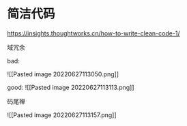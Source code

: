 

# 简洁代码

https://insights.thoughtworks.cn/how-to-write-clean-code-1/

域冗余

bad: 

![[Pasted image 20220627113050.png]]



good:
![[Pasted image 20220627113113.png]]



码尾禅

![[Pasted image 20220627113157.png]]



